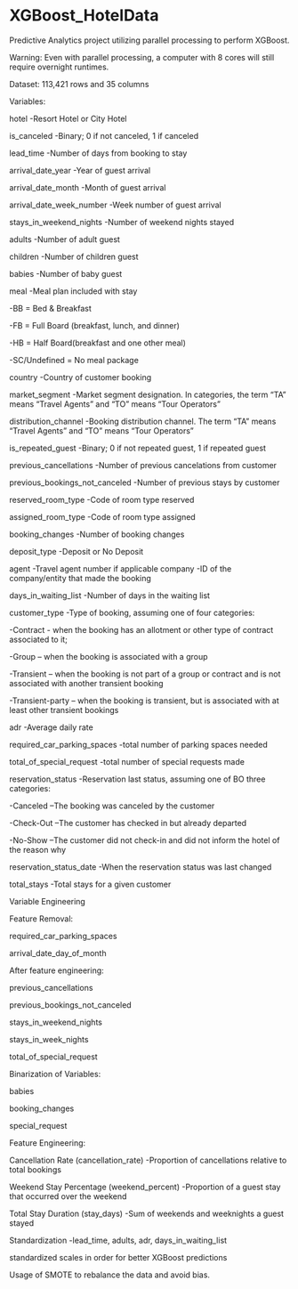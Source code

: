 # XGBoost_HotelData
Predictive Analytics project utilizing parallel processing to perform XGBoost.

Warning: Even with parallel processing, a computer with 8 cores will still require overnight runtimes.


Dataset: 113,421 rows and 35 columns


Variables:

hotel -Resort Hotel or City Hotel

is_canceled -Binary; 0 if not canceled, 1 if canceled

lead_time -Number of days from booking to stay

arrival_date_year -Year of guest arrival

arrival_date_month -Month of guest arrival

arrival_date_week_number -Week number of guest arrival

stays_in_weekend_nights -Number of weekend nights stayed

adults -Number of adult guest

children -Number of children guest

babies  -Number of baby guest

meal -Meal plan included with stay

-BB = Bed & Breakfast

-FB = Full Board (breakfast, lunch, and dinner)

-HB = Half Board(breakfast and one other meal)

-SC/Undefined = No meal package

country -Country of customer booking

market_segment -Market segment designation. In categories, the term “TA” means “Travel Agents” and “TO” means “Tour Operators”

distribution_channel -Booking distribution channel. The term “TA” means “Travel Agents” and “TO” means “Tour Operators”

is_repeated_guest -Binary; 0 if not repeated guest, 1 if repeated guest

previous_cancellations -Number of previous cancelations from customer

previous_bookings_not_canceled -Number of previous stays by customer

reserved_room_type -Code of room type reserved

assigned_room_type -Code of room type assigned

booking_changes -Number of booking changes

deposit_type -Deposit or No Deposit

agent -Travel agent number if applicable company -ID of the company/entity that made the booking

days_in_waiting_list -Number of days in the waiting list

customer_type -Type of booking, assuming one of four categories:

-Contract - when the booking has an allotment or other type of contract associated to it;

-Group – when the booking is associated with a group

-Transient – when the booking is not part of a group or contract and is not associated with another transient booking

-Transient-party – when the booking is transient, but is associated with at least other transient bookings

adr -Average daily rate

required_car_parking_spaces -total number of parking spaces needed

total_of_special_request -total number of special requests made

reservation_status -Reservation last status, assuming one of BO three categories:

-Canceled –The booking was canceled by the customer

-Check-Out –The customer has checked in but already departed

-No-Show –The customer did not check-in and did not inform the hotel of the reason why

reservation_status_date -When the reservation status was last changed

total_stays -Total stays for a given customer



Variable Engineering


Feature Removal:

required_car_parking_spaces

arrival_date_day_of_month

After feature engineering:

previous_cancellations

previous_bookings_not_canceled

stays_in_weekend_nights

stays_in_week_nights

total_of_special_request



Binarization of Variables:

babies

booking_changes

special_request



Feature Engineering:

Cancellation Rate (cancellation_rate) -Proportion of cancellations relative to total bookings

Weekend Stay Percentage (weekend_percent) -Proportion of a guest stay that occurred over the weekend

Total Stay Duration (stay_days) -Sum of weekends and weeknights a guest stayed

Standardization -lead_time, adults, adr, days_in_waiting_list

standardized scales in order for better XGBoost predictions


Usage of SMOTE to rebalance the data and avoid bias.



